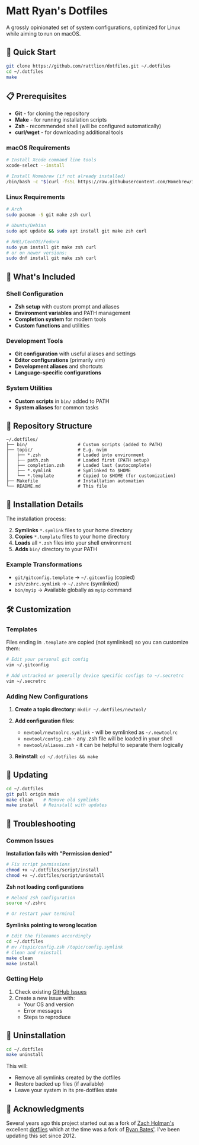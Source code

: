# Matt Ryan's Dotfiles

A grossly opinionated set of system configurations, 
optimized for Linux while aiming to run on macOS.

## 🚀 Quick Start

```bash
git clone https://github.com/rattlion/dotfiles.git ~/.dotfiles
cd ~/.dotfiles
make
```

## 📋 Prerequisites

- **Git** - for cloning the repository
- **Make** - for running installation scripts
- **Zsh** - recommended shell (will be configured automatically)
- **curl/wget** - for downloading additional tools

### macOS Requirements
```bash
# Install Xcode command line tools
xcode-select --install

# Install Homebrew (if not already installed)
/bin/bash -c "$(curl -fsSL https://raw.githubusercontent.com/Homebrew/install/HEAD/install.sh)"
```

### Linux Requirements
```bash
# Arch
sudo pacman -S git make zsh curl

# Ubuntu/Debian
sudo apt update && sudo apt install git make zsh curl

# RHEL/CentOS/Fedora
sudo yum install git make zsh curl
# or on newer versions:
sudo dnf install git make zsh curl
```

## 🎯 What's Included

### Shell Configuration
- **Zsh setup** with custom prompt and aliases
- **Environment variables** and PATH management
- **Completion system** for modern tools
- **Custom functions** and utilities

### Development Tools
- **Git configuration** with useful aliases and settings
- **Editor configurations** (primarily vim)
- **Development aliases** and shortcuts
- **Language-specific configurations**

### System Utilities
- **Custom scripts** in `bin/` added to PATH
- **System aliases** for common tasks

## 📁 Repository Structure

```
~/.dotfiles/
├── bin/                   # Custom scripts (added to PATH)
├── topic/                 # E.g. nvim
│   ├── *.zsh              # Loaded into environment
│   ├── path.zsh           # Loaded first (PATH setup)
│   ├── completion.zsh     # Loaded last (autocomplete)
│   ├── *.symlink          # Symlinked to $HOME
│   └── *.template         # Copied to $HOME (for customization)
├── Makefile               # Installation automation
└── README.md              # This file
```

## 🔧 Installation Details

The installation process:

2. **Symlinks** `*.symlink` files to your home directory
3. **Copies** `*.template` files to your home directory
4. **Loads** all `*.zsh` files into your shell environment
5. **Adds** `bin/` directory to your PATH

### Example Transformations
- `git/gitconfig.template` → `~/.gitconfig` (copied)
- `zsh/zshrc.symlink` → `~/.zshrc` (symlinked)
- `bin/myip` → Available globally as `myip` command

## 🛠️ Customization

### Templates
Files ending in `.template` are copied (not symlinked) so you can customize them:

```bash
# Edit your personal git config
vim ~/.gitconfig

# Add untracked or generally device specific configs to ~/.secretrc
vim ~/.secretrc
```

### Adding New Configurations

1. **Create a topic directory**: `mkdir ~/.dotfiles/newtool/`
2. **Add configuration files**:
   - `newtool/newtoolrc.symlink` - will be symlinked as `~/.newtoolrc`
   - `newtool/config.zsh` - any .zsh file will be loaded in your shell
   - `newtool/aliases.zsh` - it can be helpful to separate them logically

3. **Reinstall**: `cd ~/.dotfiles && make`

## 🔄 Updating

```bash
cd ~/.dotfiles
git pull origin main
make clean    # Remove old symlinks
make install  # Reinstall with updates
```

## 🚨 Troubleshooting

### Common Issues

**Installation fails with "Permission denied"**
```bash
# Fix script permissions
chmod +x ~/.dotfiles/script/install
chmod +x ~/.dotfiles/script/uninstall
```

**Zsh not loading configurations**
```bash
# Reload zsh configuration
source ~/.zshrc

# Or restart your terminal
```

**Symlinks pointing to wrong location**
```bash
# Edit the filenames accordingly
cd ~/.dotfiles
# mv /topic/config.zsh /topic/config.symlink
# Clean and reinstall
make clean
make install
```

### Getting Help

1. Check existing [GitHub Issues](https://github.com/rattlion/dotfiles/issues)
2. Create a new issue with:
   - Your OS and version
   - Error messages
   - Steps to reproduce

## 🧹 Uninstallation

```bash
cd ~/.dotfiles
make uninstall
```

This will:
- Remove all symlinks created by the dotfiles
- Restore backed up files (if available)
- Leave your system in its pre-dotfiles state

## 🙏 Acknowledgments

Several years ago this project started out as a fork of 
[Zach Holman's](https://github.com/holman/) excellent 
[dotfiles](http://github.com/holman/dotfiles) which at the time was a fork of 
[Ryan Bates'](http://github.com/ryanb). I've been updating this set since 2012.
